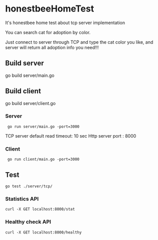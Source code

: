 # honestbeeHomeTest
It's honestbee home test about tcp server implementation

You can search cat for adoption by color.

Just connect to server through TCP and type the cat color you like, and server will return all adoption info you need!!!



## Build server
 go build server/main.go
## Build client
 go build server/client.go
 
### Server
```
 go run server/main.go -port=3000 
```
TCP server default read timeout: 10 sec
Http server port : 8000
### Client
```
 go run client/main.go -port=3000
```

## Test
```
go test ./server/tcp/
```


### Statistics API
```
curl -X GET localhost:8000/stat
```

### Healthy check API
```
curl -X GET localhost:8000/healthy
```
